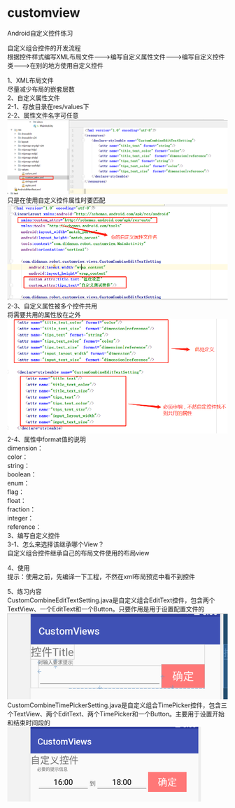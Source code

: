 # customview
Android自定义控件练习

自定义组合控件的开发流程  
  根据控件样式编写XML布局文件--->编写自定义属性文件--->编写自定义控件类--->在别的地方使用自定义控件  
  
1、XML布局文件  
   尽量减少布局的嵌套层数  
2、自定义属性文件  
    2-1、存放目录在res/values下  
    2-2、属性文件名字可任意  
    ![](https://github.com/carolliao/customview/blob/master/README.img/3.png)  
    只是在使用自定义控件属性时要匹配  
    ![](https://github.com/carolliao/customview/blob/master/README.img/1.png)  
    2-3、自定义属性被多个控件共用   
    将需要共用的属性放在<declare-styleable></declare-styleable>之外  
    ![](https://github.com/carolliao/customview/blob/master/README.img/2.png)  
    2-4、属性中format值的说明  
    dimension：  
    color：  
    string：  
    boolean：  
    enum：  
    flag：  
    float：  
    fraction：  
    integer：  
    reference：  
 3、编写自定义控件  
    3-1、怎么来选择该继承哪个View？  
         自定义组合控件继承自己的布局文件使用的布局view  
         
 4、使用  
    提示：使用之前，先编译一下工程，不然在xml布局预览中看不到控件    
    
  
5、练习内容  
    CustomCombineEditTextSetting.java是自定义组合EditText控件，包含两个TextView、一个EditText和一个Button。只要作用是用于设置配置文件的  
    ![样式](https://github.com/carolliao/customview/blob/master/README.img/combine_edittext.png)  
    CustomCombineTimePickerSetting.java是自定义组合TimePicker控件，包含三个TextView、两个EditText、两个TimePicker和一个Button。主要用于设置开始和结束时间段的  
    ![样式](https://github.com/carolliao/customview/blob/master/README.img/combine_timepicker.png)  
    
  
